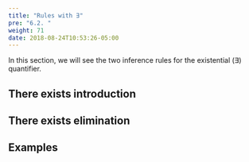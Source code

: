 ```yaml
---
title: "Rules with ∃"
pre: "6.2. "
weight: 71
date: 2018-08-24T10:53:26-05:00
---
```


In this section, we will see the two inference rules for the existential (∃) quantifier.

## There exists introduction

## There exists elimination

## Examples